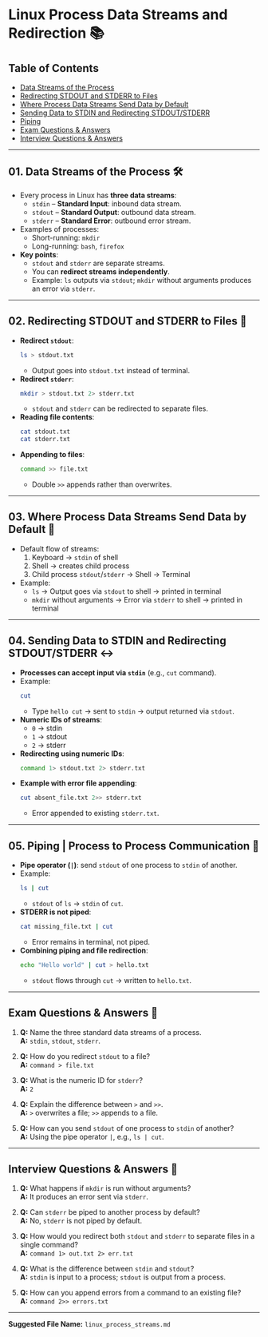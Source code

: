 # Linux Process Data Streams and Redirection 📚

## Table of Contents
- [Data Streams of the Process](#data-streams-of-the-process)
- [Redirecting STDOUT and STDERR to Files](#redirecting-stdout-and-stderr-to-files)
- [Where Process Data Streams Send Data by Default](#where-process-data-streams-send-data-by-default)
- [Sending Data to STDIN and Redirecting STDOUT/STDERR](#sending-data-to-stdin-and-redirecting-stdoutstderr)
- [Piping](#piping)
- [Exam Questions & Answers](#exam-questions--answers)
- [Interview Questions & Answers](#interview-questions--answers)

---

## 01. Data Streams of the Process 🛠️

- Every process in Linux has **three data streams**:
  - `stdin` – **Standard Input**: inbound data stream.
  - `stdout` – **Standard Output**: outbound data stream.
  - `stderr` – **Standard Error**: outbound error stream.
- Examples of processes:
  - Short-running: `mkdir`
  - Long-running: `bash`, `firefox`
- **Key points**:
  - `stdout` and `stderr` are separate streams.
  - You can **redirect streams independently**.
  - Example: `ls` outputs via `stdout`; `mkdir` without arguments produces an error via `stderr`.

---

## 02. Redirecting STDOUT and STDERR to Files 💾

- **Redirect `stdout`**:
  ```bash
  ls > stdout.txt
  ```
  - Output goes into `stdout.txt` instead of terminal.
- **Redirect `stderr`**:
  ```bash
  mkdir > stdout.txt 2> stderr.txt
  ```
  - `stdout` and `stderr` can be redirected to separate files.
- **Reading file contents**:
  ```bash
  cat stdout.txt
  cat stderr.txt
  ```
- **Appending to files**:
  ```bash
  command >> file.txt
  ```
  - Double `>>` appends rather than overwrites.

---

## 03. Where Process Data Streams Send Data by Default 🔄

- Default flow of streams:
  1. Keyboard → `stdin` of shell
  2. Shell → creates child process
  3. Child process `stdout`/`stderr` → Shell → Terminal
- Example:
  - `ls` → Output goes via `stdout` to shell → printed in terminal
  - `mkdir` without arguments → Error via `stderr` to shell → printed in terminal

---

## 04. Sending Data to STDIN and Redirecting STDOUT/STDERR ↔️

- **Processes can accept input via `stdin`** (e.g., `cut` command).
- Example:
  ```bash
  cut
  ```
  - Type `hello cut` → sent to `stdin` → output returned via `stdout`.
- **Numeric IDs of streams**:
  - `0` → stdin
  - `1` → stdout
  - `2` → stderr
- **Redirecting using numeric IDs**:
  ```bash
  command 1> stdout.txt 2> stderr.txt
  ```
- **Example with error file appending**:
  ```bash
  cut absent_file.txt 2>> stderr.txt
  ```
  - Error appended to existing `stderr.txt`.

---

## 05. Piping | Process to Process Communication 🔗

- **Pipe operator (`|`)**: send `stdout` of one process to `stdin` of another.
- Example:
  ```bash
  ls | cut
  ```
  - `stdout` of `ls` → `stdin` of `cut`.
- **STDERR is not piped**:
  ```bash
  cat missing_file.txt | cut
  ```
  - Error remains in terminal, not piped.
- **Combining piping and file redirection**:
  ```bash
  echo "Hello world" | cut > hello.txt
  ```
  - `stdout` flows through `cut` → written to `hello.txt`.

---

## Exam Questions & Answers 📝

1. **Q:** Name the three standard data streams of a process.  
   **A:** `stdin`, `stdout`, `stderr`.

2. **Q:** How do you redirect `stdout` to a file?  
   **A:** `command > file.txt`

3. **Q:** What is the numeric ID for `stderr`?  
   **A:** `2`

4. **Q:** Explain the difference between `>` and `>>`.  
   **A:** `>` overwrites a file; `>>` appends to a file.

5. **Q:** How can you send `stdout` of one process to `stdin` of another?  
   **A:** Using the pipe operator `|`, e.g., `ls | cut`.

---

## Interview Questions & Answers 💼

1. **Q:** What happens if `mkdir` is run without arguments?  
   **A:** It produces an error sent via `stderr`.

2. **Q:** Can `stderr` be piped to another process by default?  
   **A:** No, `stderr` is not piped by default.

3. **Q:** How would you redirect both `stdout` and `stderr` to separate files in a single command?  
   **A:** `command 1> out.txt 2> err.txt`

4. **Q:** What is the difference between `stdin` and `stdout`?  
   **A:** `stdin` is input to a process; `stdout` is output from a process.

5. **Q:** How can you append errors from a command to an existing file?  
   **A:** `command 2>> errors.txt`

---

**Suggested File Name:** `linux_process_streams.md`

